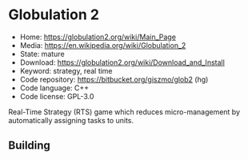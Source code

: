 # Globulation 2

- Home: https://globulation2.org/wiki/Main_Page
- Media: https://en.wikipedia.org/wiki/Globulation_2
- State: mature
- Download: https://globulation2.org/wiki/Download_and_Install
- Keyword: strategy, real time
- Code repository: https://bitbucket.org/giszmo/glob2 (hg)
- Code language: C++
- Code license: GPL-3.0

Real-Time Strategy (RTS) game which reduces micro-management by automatically assigning tasks to units.

## Building




